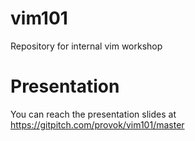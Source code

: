 # vim101
Repository for internal vim workshop


# Presentation 
You can reach the presentation slides at
https://gitpitch.com/provok/vim101/master

